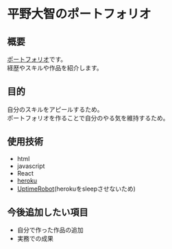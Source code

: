 # 平野大智のポートフォリオ
## 概要
[ポートフォリオ](https://shielded-wave-09671.herokuapp.com/home)です。    
経歴やスキルや作品を紹介します。  

## 目的
自分のスキルをアピールするため。  
ポートフォリオを作ることで自分のやる気を維持するため。
## 使用技術
- html
- javascript
- React
- [heroku](https://jp.heroku.com/home)
- [UptimeRobot](https://uptimerobot.com/)(herokuをsleepさせないため)
## 今後追加したい項目
- 自分で作った作品の追加
- 実務での成果
